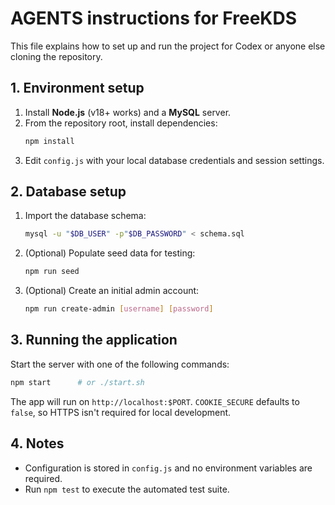 # AGENTS instructions for FreeKDS

This file explains how to set up and run the project for Codex or anyone else cloning the repository.

## 1. Environment setup
1. Install **Node.js** (v18+ works) and a **MySQL** server.
2. From the repository root, install dependencies:
   ```bash
   npm install
   ```
3. Edit `config.js` with your local database credentials and session settings.

## 2. Database setup
1. Import the database schema:
   ```bash
   mysql -u "$DB_USER" -p"$DB_PASSWORD" < schema.sql
   ```
2. (Optional) Populate seed data for testing:
   ```bash
   npm run seed
   ```
3. (Optional) Create an initial admin account:
   ```bash
   npm run create-admin [username] [password]
   ```

## 3. Running the application
Start the server with one of the following commands:
```bash
npm start      # or ./start.sh
```
The app will run on `http://localhost:$PORT`.
`COOKIE_SECURE` defaults to `false`, so HTTPS isn't required for local development.

## 4. Notes
- Configuration is stored in `config.js` and no environment variables are required.
- Run `npm test` to execute the automated test suite.
